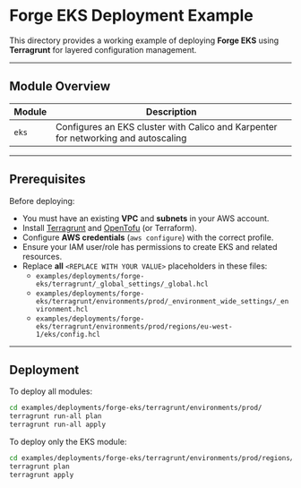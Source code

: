 # Forge EKS Deployment Example

This directory provides a working example of deploying **Forge EKS** using **Terragrunt** for layered configuration management.

---

## Module Overview

| Module | Description                                                        |
|--------|--------------------------------------------------------------------|
| `eks`  | Configures an EKS cluster with Calico and Karpenter for networking and autoscaling |

---

## Prerequisites

Before deploying:

- You must have an existing **VPC** and **subnets** in your AWS account.
- Install [Terragrunt](https://terragrunt.gruntwork.io/) and [OpenTofu](https://opentofu.org/) (or Terraform).
- Configure **AWS credentials** (`aws configure`) with the correct profile.
- Ensure your IAM user/role has permissions to create EKS and related resources.
- Replace **all** `<REPLACE WITH YOUR VALUE>` placeholders in these files:
  - `examples/deployments/forge-eks/terragrunt/_global_settings/_global.hcl`
  - `examples/deployments/forge-eks/terragrunt/environments/prod/_environment_wide_settings/_environment.hcl`
  - `examples/deployments/forge-eks/terragrunt/environments/prod/regions/eu-west-1/eks/config.hcl`

---

## Deployment

To deploy all modules:

```sh
cd examples/deployments/forge-eks/terragrunt/environments/prod/
terragrunt run-all plan
terragrunt run-all apply
```

To deploy only the EKS module:

```sh
cd examples/deployments/forge-eks/terragrunt/environments/prod/regions/eu-west-1/eks/
terragrunt plan
terragrunt apply
```
